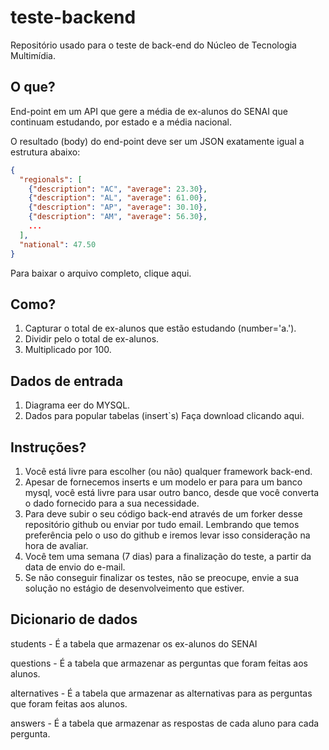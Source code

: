 # teste-backend
Repositório usado para o teste de back-end do Núcleo de Tecnologia Multimídia.

## O que?
End-point em um API que gere a média de ex-alunos do SENAI que continuam estudando, por estado e a média nacional.

O resultado (body) do end-point deve ser um JSON exatamente igual a estrutura abaixo:
```json
{
  "regionals": [
    {"description": "AC", "average": 23.30},
    {"description": "AL", "average": 61.00},
    {"description": "AP", "average": 30.10},
    {"description": "AM", "average": 56.30},
    ...
  ],
  "national": 47.50
}
```
Para baixar o arquivo completo, clique aqui.

## Como?
1. Capturar o total de ex-alunos que estão estudando (number='a.').
2. Dividir pelo o total de ex-alunos.
3. Multiplicado por 100.

## Dados de entrada
1. Diagrama eer do MYSQL.
2. Dados para popular tabelas (insert`s)
Faça download clicando aqui.

## Instruções?
1. Você está livre para escolher (ou não) qualquer framework back-end.
2. Apesar de fornecemos inserts e um modelo er para para um banco mysql, você está livre para usar outro banco, desde que você converta o dado fornecido para a sua necessidade.
2. Para deve subir o seu código back-end através de um forker desse repositório github ou enviar por tudo email. Lembrando que temos preferência pelo o uso do github e iremos levar isso consideração na hora de avaliar.
3. Você tem uma semana (7 dias) para a finalização do teste, a partir da data de envio do e-mail.
4. Se não conseguir finalizar os testes, não se preocupe, envie a sua solução no estágio de desenvolveimento que estiver.

## Dicionario de dados
students - É a tabela que armazenar os ex-alunos do SENAI

questions - É a tabela que armazenar as perguntas que foram feitas aos alunos.

alternatives - É a tabela que armazenar as alternativas para as perguntas que foram feitas aos alunos.

answers - É a tabela que armazenar as respostas de cada aluno para cada pergunta.
